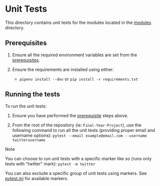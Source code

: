 # Unit Tests

This directory contains unit tests for the modules located in the [modules](../modules) directory.

## Prerequisites

1. Ensure all the required environment variables are set from the [prerequisites](../../README.md#Prerequisites).

2. Ensure the requirements are installed using either:

    * `pipenv install --dev` or `pip install -r requirements.txt`

## Running the tests

To run the unit tests:

1. Ensure you have performed the [prerequisite](#Prerequisites) steps above.

2. From the root of the repository (ie: `Final-Year-Project`), use the following command to run all the unit tests (providing proper email and username options): `pytest --email example@email.com --username twitterusername`

> [!NOTE]
>
> You can choose to run unit tests with a specific marker like so (runs only tests with "twitter" mark): `pytest -m twitter`
>
> You can also exclude a specific group of unit tests using markers. See [pytest.ini](../../pytest.ini) for available markers.
